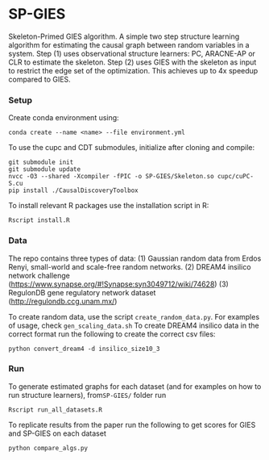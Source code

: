 # SP-GIES
Skeleton-Primed GIES algorithm. A simple two step structure learning algorithm for estimating the causal graph between
random variables in a system. Step (1) uses observational structure learners: PC, ARACNE-AP or 
CLR to estimate the skeleton. Step (2) uses GIES with the skeleton as input to restrict the edge set of the optimization. 
This achieves up to 4x speedup compared to GIES. 

### Setup
Create conda environment using:
```
conda create --name <name> --file environment.yml 
```
To use the cupc and CDT submodules, initialize after cloning and compile:
```
git submodule init
git submodule update
nvcc -O3 --shared -Xcompiler -fPIC -o SP-GIES/Skeleton.so cupc/cuPC-S.cu
pip install ./CausalDiscoveryToolbox
```
To install relevant R packages use the installation script in R:
```
Rscript install.R
```

### Data
The repo contains three types of data: (1) Gaussian random data from Erdos Renyi, small-world and scale-free random networks.
(2) DREAM4 insilico network challenge (https://www.synapse.org/#!Synapse:syn3049712/wiki/74628) (3) RegulonDB gene regulatory network dataset (http://regulondb.ccg.unam.mx/)

To create random data, use the script ```create_random_data.py```. For examples of usage, check ```gen_scaling_data.sh```
To create DREAM4 insilico data in the correct format run the following to create the correct csv files:
``` 
python convert_dream4 -d insilico_size10_3 
```

### Run
To generate estimated graphs for each dataset (and for examples on how to run structure learners), from```SP-GIES/``` folder run 
```
Rscript run_all_datasets.R
```
To replicate results from the paper run the following to get scores for GIES and SP-GIES on each dataset
```
python compare_algs.py
``` 